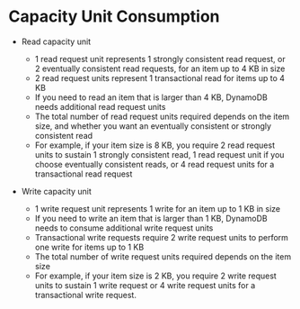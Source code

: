 # Capacity Unit Consumption

- Read capacity unit
	- 1 read request unit represents 1 strongly consistent read request, or 2 eventually consistent read requests, for an item up to 4 KB in size
	- 2 read request units represent 1 transactional read for items up to 4 KB
	- If you need to read an item that is larger than 4 KB, DynamoDB needs additional read request units
	- The total number of read request units required depends on the item size, and whether you want an eventually consistent or strongly consistent read
	- For example, if your item size is 8 KB, you require 2 read request units to sustain 1 strongly consistent read, 1 read request unit if you choose eventually consistent reads, or 4 read request units for a transactional read request

- Write capacity unit
	- 1 write request unit represents 1 write for an item up to 1 KB in size
	- If you need to write an item that is larger than 1 KB, DynamoDB needs to consume additional write request units
	- Transactional write requests require 2 write request units to perform one write for items up to 1 KB
	- The total number of write request units required depends on the item size
	- For example, if your item size is 2 KB, you require 2 write request units to sustain 1 write request or 4 write request units for a transactional write request.